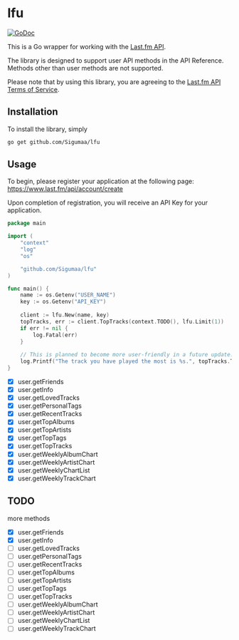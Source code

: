 
lfu
=======

[![GoDoc](https://godoc.org/github.com/Sigumaa/lfu?status.svg)](http://godoc.org/github.com/Sigumaa/lfu)

This is a Go wrapper for working with the [Last.fm API](https://www.last.fm/api).

The library is designed to support user API methods in the API Reference. Methods other than user methods are not supported.

Please note that by using this library, you are agreeing to the [Last.fm API Terms of Service](https://www.last.fm/api/tos).

## Installation

To install the library, simply 

```bash
go get github.com/Sigumaa/lfu
```

## Usage

To begin, please register your application at the following page: https://www.last.fm/api/account/create

Upon completion of registration, you will receive an API Key for your application.

```go
package main

import (
	"context"
	"log"
	"os"

	"github.com/Sigumaa/lfu"
)

func main() {
	name := os.Getenv("USER_NAME")
	key := os.Getenv("API_KEY")
	
	client := lfu.New(name, key)
	topTracks, err := client.TopTracks(context.TODO(), lfu.Limit(1))
	if err != nil {
		log.Fatal(err)
	}
	
	// This is planned to become more user-friendly in a future update.
	log.Printf("The track you have played the most is %s.", topTracks.TopTracks.Track[0].Name)
}

```


- [x] user.getFriends
- [x] user.getInfo
- [x] user.getLovedTracks
- [x] user.getPersonalTags
- [x] user.getRecentTracks
- [x] user.getTopAlbums
- [x] user.getTopArtists
- [x] user.getTopTags
- [x] user.getTopTracks
- [x] user.getWeeklyAlbumChart
- [x] user.getWeeklyArtistChart
- [x] user.getWeeklyChartList
- [x] user.getWeeklyTrackChart

## TODO

more methods

- [x] user.getFriends
- [x] user.getInfo
- [ ] user.getLovedTracks
- [ ] user.getPersonalTags
- [ ] user.getRecentTracks
- [ ] user.getTopAlbums
- [ ] user.getTopArtists
- [ ] user.getTopTags
- [ ] user.getTopTracks
- [ ] user.getWeeklyAlbumChart
- [ ] user.getWeeklyArtistChart
- [ ] user.getWeeklyChartList
- [ ] user.getWeeklyTrackChart
